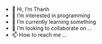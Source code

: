 - 👋 Hi, I’m Thanh
- 👀 I’m interested in programming
- 🌱 I’m currently learning something
- 💞️ I’m looking to collaborate on ...
- 📫 How to reach me ...

<!---
thanhnt19146391/thanhnt19146391 is a ✨ special ✨ repository because its `README.md` (this file) appears on your GitHub profile.
You can click the Preview link to take a look at your changes.
--->
